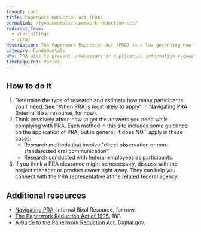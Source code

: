 ```yaml
---
layout: card
title: Paperwork Reduction Act (PRA)
permalink: /fundamentals/paperwork-reduction-act/
redirect_from:
  - /recruiting/
  - /pra/
description: The Paperwork Reduction Act (PRA) is a law governing how federal agencies (and their consultants) collect information from the American public. It applies primarily when we collect structured information from 10 or more members of the public.
category: Fundamentals
why: PRA aims to prevent unnecessary or duplicative information requests from the public. The intent is for federal agencies to be good stewards of the public's time.
timeRequired: Varies
---
```


## How to do it

1. Determine the type of research and estimate how many participants you'll need. See "[When PRA is most likely to apply](https://library.bixal.com/books/doing-user-research/page/when-pra-is-most-likely-to-apply)" in Navigating PRA (Internal Bixal resource, for now).
1. Think creatively about how to get the answers you need while complying with PRA. Each method in this site includes some guidance on the application of PRA, but in general, it does NOT apply in these cases:
    - Research methods that involve "direct observation or non-standardized oral communication".
    - Research conducted with federal employees as participants.
1. If you think a PRA clearance might be necessary, discuss with the project manager or product owner right away. They can help you connect with the PRA representative at the related federal agency.

<section class="method--section method--section--additional-resources" markdown="1">

## Additional resources

- [Navigating PRA.](https://library.bixal.com/books/doing-user-research/chapter/navigating-pra) Internal Bixal Resource, for now.
- [The Paperwork Reduction Act of 1995.](https://ux-guide.18f.gov/research/legal/#the-paperwork-reduction-act-of-1995) 18F.
- [A Guide to the Paperwork Reduction Act.](https://pra.digital.gov/) Digital.gov.

</section>